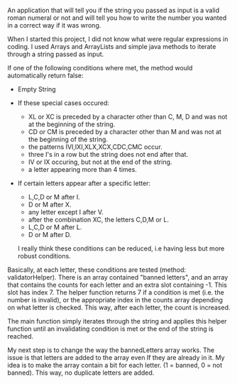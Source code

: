An application that will tell you if the string you passed as input is a valid roman numeral or not and will tell you how to write the number you wanted in a correct way if it was wrong.

When I started this project, I did not know what were regular expressions in coding. I used Arrays and ArrayLists and simple java methods to iterate through a string passed as input. 

If one of the following conditions where met, the method would automatically return false:

- Empty String 
- If these special cases occured:
  - XL or XC is preceded by a character other than C, M, D and was not at the beginning of the string.
  - CD or CM is preceded by a character other than M and was not at the beginning of the string.
  - the patterns IVI,IXI,XLX,XCX,CDC,CMC occur.
  - three I's in a row but the string does not end after that.
  - IV or IX occuring, but not at the end of the string.
  - a letter appearing more than 4 times.
- If certain letters appear after a specific letter:
  - L,C,D or M after I.
  - D or M after X.
  - any letter except I after V.
  - after the combination XC, the letters C,D,M or L.
  - L,C,D or M after L.
  - D or M after D.
  
  I really think these conditions can be reduced, i.e having less but more robust conditions.

Basically, at each letter, these conditions are tested (method: validatorHelper). There is an array contained "banned letters", and an array that contains the counts for each letter
and an extra slot containing -1. This slot has index 7.
The helper function returns 7 if a condition is met (i.e. the number is invalid), or the appropriate index in the counts array depending on what letter is checked.
This way, after each letter, the count is increased.

The main function simply iterates through the string and applies this helper function until an invalidating condition is met or the end of the string is reached.

My next step is to change the way the bannedLetters array works. The issue is that letters are added to the array even If they are already in it.
My idea is to make the array contain a bit for each letter. (1 = banned, 0 = not banned). This way, no duplicate letters are added.

    

